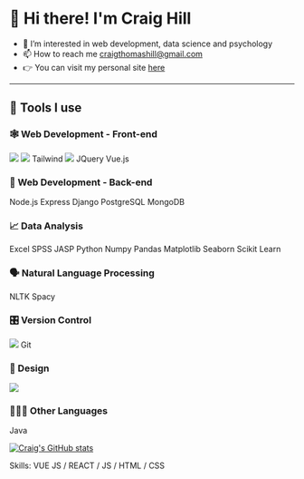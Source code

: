 #  👋 Hi there! I'm Craig Hill

- 👀 I’m interested in web development, data science and psychology
- 📫 How to reach me craigthomashill@gmail.com
- 👉 You can visit my personal site [here](https://www.craig.dev)

***

## 🔧 Tools I use

### 🕸 Web Development - Front-end
<a href="#" target="_blank"><img src="https://img.shields.io/badge/HTML5-E34F26?style=flat-square&logo=HTML5&logoColor=white"/></a>
<a href="#" target="_blank"><img src="https://img.shields.io/badge/CSS3-1572B6?style=flat-square&logo=CSS3&logoColor=white"/></a>
Tailwind
<a href="#" target="_blank"><img src="https://img.shields.io/badge/JavaScript-F7DF1E?style=flat-square&logo=JavaScript&logoColor=white"/></a>
JQuery
Vue.js

### 🤖 Web Development - Back-end
Node.js
Express
Django
PostgreSQL
MongoDB

### 📈 Data Analysis
Excel
SPSS
JASP
Python
Numpy
Pandas
Matplotlib
Seaborn
Scikit Learn

### 🗣 Natural Language Processing
NLTK
Spacy

### 🎛 Version Control
<a href="#" target="_blank"><img src="https://img.shields.io/badge/GitHub-181717?style=flat-square&logo=GitHub&logoColor=white"/></a>
Git

### 🎨 Design
<a href="#" target="_blank"><img src="https://img.shields.io/badge/Figma-F24E1E?style=flat-square&logo=Figma&logoColor=white"/></a>

### 👨🏻‍💻 Other Languages
Java

[![Craig's GitHub stats](https://github-readme-stats.vercel.app/api?username=craigtkhill)](https://github.com/craigtkhill/github-readme-stats)

Skills: VUE JS / REACT / JS / HTML / CSS
